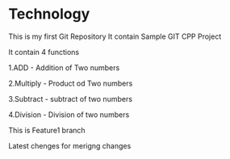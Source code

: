 # Technology
This is my first Git Repository
It contain Sample GIT CPP Project

It contain 4 functions

1.ADD - Addition of Two numbers

2.Multiply - Product od Two numbers

3.Subtract - subtract of two numbers

4.Division - Division of two numbers


This is Feature1 branch

Latest chenges for merigng changes
